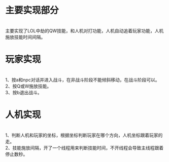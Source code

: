 主要实现部分
====
<br>
主要实现了LOL中劫的QW技能，和人机对打功能，人机自动追着玩家功能，人机施放技能时间间隔。<br>

玩家实现
====
<br>
1、按a和npc对话并进入战斗，在非战斗阶段不能倾斜移动，在战斗阶段可以。<br>
2、按Q或W施放技能。<br>
3、按b退出战斗。<br>

人机实现
====
<br>
1、判断人机和玩家的坐标，根据坐标判断玩家在哪个方向，人机坐标跟着玩家的走。<br>
2、技能施放间隔，开了一个线程用来判断技能时间，不开线程会导致主线程跟着停止数秒。<br>
